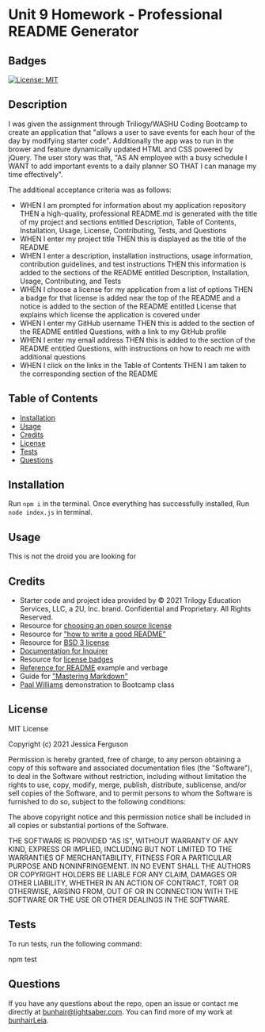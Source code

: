 # Unit 9 Homework - Professional README Generator

## Badges

[![License: MIT](https://img.shields.io/badge/License-MIT-yellow.svg)](https://opensource.org/licenses/MIT)

## Description

I was given the assignment through Triliogy/WASHU Coding Bootcamp to create an application that "allows a user to save events for each hour of the day by modifying starter code".  Additionally the app was to run in the brower and feature dynamically updated HTML and CSS powered by jQuery. The user story was that, "AS AN employee with a busy schedule
I WANT to add important events to a daily planner SO THAT I can manage my time effectively".

The additional acceptance criteria was as follows:

- WHEN I am prompted for information about my application repository THEN a high-quality, professional README.md is generated with the title of my project and sections entitled Description, Table of Contents, Installation, Usage, License, Contributing, Tests, and Questions
- WHEN I enter my project title THEN this is displayed as the title of the README
- WHEN I enter a description, installation instructions, usage information, contribution guidelines, and test instructions THEN this information is added to the sections of the README entitled Description, Installation, Usage, Contributing, and Tests
- WHEN I choose a license for my application from a list of options THEN a badge for that license is added near the top of the README and a notice is added to the section of the README entitled License that explains which license the application is covered under
- WHEN I enter my GitHub username THEN this is added to the section of the README entitled Questions, with a link to my GitHub profile
- WHEN I enter my email address THEN this is added to the section of the README entitled Questions, with instructions on how to reach me with additional questions
- WHEN I click on the links in the Table of Contents THEN I am taken to the corresponding section of the README

## Table of Contents

  * [Installation](#installation)
  * [Usage](#usage)
  * [Credits](#credits)
  * [License](#license)
  * [Tests](#tests)
  * [Questions](#questions)

## Installation

Run ```npm i``` in the terminal.  Once everything has successfully installed,
Run ```node index.js``` in terminal. 

## Usage

This is not the droid you are looking for

## Credits

* Starter code and project idea provided by © 2021 Trilogy Education Services, LLC, a 2U, Inc. brand. Confidential and Proprietary. All Rights Reserved.
* Resource for [choosing an open source license](https://choosealicense.com/)
* Resource for ["how to write a good README"](https://bulldogjob.com/news/449-how-to-write-a-good-readme-for-your-github-project)
* Resource for [BSD 3 license](https://opensource.org/licenses/BSD-3-Clause)
* [Documentation for Inquirer](https://www.npmjs.com/package/inquirer#documentation)
* Resource for [license badges](https://gist.github.com/lukas-h/2a5d00690736b4c3a7ba)
* [Reference for README](https://github.com/microsoft/vscode) example and verbage
* Guide for ["Mastering Markdown"](https://guides.github.com/features/mastering-markdown/#intro)
* [Paal Williams](https://github.com/paalwilliams) demonstration to Bootcamp class

## License

MIT License

Copyright (c) 2021 Jessica Ferguson

Permission is hereby granted, free of charge, to any person obtaining a copy
of this software and associated documentation files (the "Software"), to deal
in the Software without restriction, including without limitation the rights
to use, copy, modify, merge, publish, distribute, sublicense, and/or sell
copies of the Software, and to permit persons to whom the Software is
furnished to do so, subject to the following conditions:

The above copyright notice and this permission notice shall be included in all
copies or substantial portions of the Software.

THE SOFTWARE IS PROVIDED "AS IS", WITHOUT WARRANTY OF ANY KIND, EXPRESS OR
IMPLIED, INCLUDING BUT NOT LIMITED TO THE WARRANTIES OF MERCHANTABILITY,
FITNESS FOR A PARTICULAR PURPOSE AND NONINFRINGEMENT. IN NO EVENT SHALL THE
AUTHORS OR COPYRIGHT HOLDERS BE LIABLE FOR ANY CLAIM, DAMAGES OR OTHER
LIABILITY, WHETHER IN AN ACTION OF CONTRACT, TORT OR OTHERWISE, ARISING FROM,
OUT OF OR IN CONNECTION WITH THE SOFTWARE OR THE USE OR OTHER DEALINGS IN THE
SOFTWARE.

## Tests

To run tests, run the following command: 

npm test

## Questions

If you have any questions about the repo, open an issue or contact me directly at bunhair@lightsaber.com. You can find more of my work at [bunhairLeia](https://github.com/bunhairLeia/).
